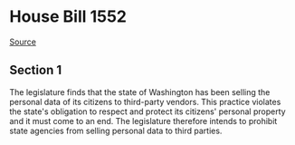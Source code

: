 # House Bill 1552

[Source](http://lawfilesext.leg.wa.gov/biennium/2021-22/Xml/Bills/House%20Bills/1552.xml)
## Section 1
The legislature finds that the state of Washington has been selling the personal data of its citizens to third-party vendors. This practice violates the state's obligation to respect and protect its citizens' personal property and it must come to an end. The legislature therefore intends to prohibit state agencies from selling personal data to third parties.

